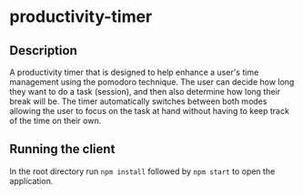 # productivity-timer

## Description

A productivity timer that is designed to help enhance a user's time management using the pomodoro technique. The user can decide how long they want to do a task (session), and then also determine how long their break will be. The timer automatically switches between both modes allowing the user to focus on the task at hand without having to keep track of the time on their own.

## Running the client

In the root directory run `npm install` followed by `npm start` to open the application.
